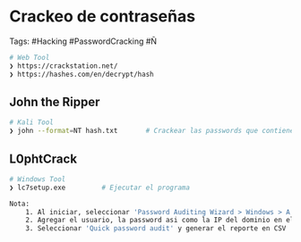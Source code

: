 # Crackeo de contraseñas 

Tags: #Hacking #PasswordCracking #Ñ 


```bash 
# Web Tool 
❯ https://crackstation.net/     
❯ https://hashes.com/en/decrypt/hash
```

## John the Ripper 

```bash 
# Kali Tool 
❯ john --format=NT hash.txt       # Crackear las passwords que contiene el archivo 
```

## L0phtCrack

```bash 
# Windows Tool 
❯ lc7setup.exe         # Ejecutar el programa 

Nota:
	1. Al iniciar, seleccionar 'Password Auditing Wizard > Windows > A remote machine'
	2. Agregar el usuario, la password asi como la IP del dominio en el host 
	3. Seleccionar 'Quick password audit' y generar el reporte en CSV
```